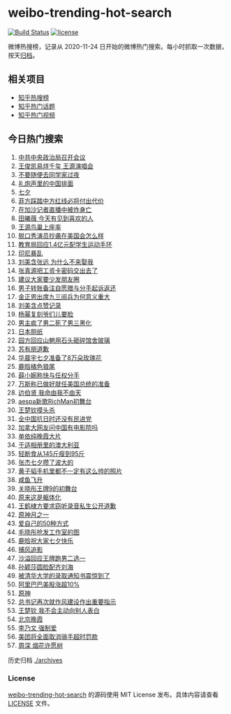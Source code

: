 # weibo-trending-hot-search

[![Build Status](https://github.com/justjavac/weibo-trending-hot-search/workflows/ci/badge.svg?branch=master)](https://github.com/justjavac/weibo-trending-hot-search/actions)
[![license](https://img.shields.io/github/license/justjavac/weibo-trending-hot-search)](https://github.com/justjavac/weibo-trending-hot-search/blob/master/LICENSE)

微博热搜榜，记录从 2020-11-24 日开始的微博热门搜索。每小时抓取一次数据，按天[归档](./archives)。

## 相关项目

- [知乎热搜榜](https://github.com/justjavac/zhihu-trending-top-search)
- [知乎热门话题](https://github.com/justjavac/zhihu-trending-hot-questions)
- [知乎热门视频](https://github.com/justjavac/zhihu-trending-hot-video)

## 今日热门搜索

<!-- BEGIN -->
<!-- 最后更新时间 Sat Aug 30 2025 00:48:27 GMT+0800 (China Standard Time) -->

1. [中共中央政治局召开会议](https://s.weibo.com//weibo?q=%23%E4%B8%AD%E5%85%B1%E4%B8%AD%E5%A4%AE%E6%94%BF%E6%B2%BB%E5%B1%80%E5%8F%AC%E5%BC%80%E4%BC%9A%E8%AE%AE%23&Refer=new_time)
1. [王俊凯易烊千玺 王源演唱会](https://s.weibo.com//weibo?q=%E7%8E%8B%E4%BF%8A%E5%87%AF%E6%98%93%E7%83%8A%E5%8D%83%E7%8E%BA%20%E7%8E%8B%E6%BA%90%E6%BC%94%E5%94%B1%E4%BC%9A&t=31&band_rank=1&Refer=top)
1. [不要随便去同学家过夜](https://s.weibo.com//weibo?q=%23%E4%B8%8D%E8%A6%81%E9%9A%8F%E4%BE%BF%E5%8E%BB%E5%90%8C%E5%AD%A6%E5%AE%B6%E8%BF%87%E5%A4%9C%23&t=31&band_rank=20&Refer=top)
1. [礼炮声里的中国排面](https://s.weibo.com//weibo?q=%23%E7%A4%BC%E7%82%AE%E5%A3%B0%E9%87%8C%E7%9A%84%E4%B8%AD%E5%9B%BD%E6%8E%92%E9%9D%A2%23&t=31&band_rank=3&Refer=top)
1. [七夕](https://s.weibo.com//weibo?q=%E4%B8%83%E5%A4%95&t=31&band_rank=7&Refer=top)
1. [菲方踩踏中方红线必将付出代价](https://s.weibo.com//weibo?q=%23%E8%8F%B2%E6%96%B9%E8%B8%A9%E8%B8%8F%E4%B8%AD%E6%96%B9%E7%BA%A2%E7%BA%BF%E5%BF%85%E5%B0%86%E4%BB%98%E5%87%BA%E4%BB%A3%E4%BB%B7%23&t=31&band_rank=33&Refer=top)
1. [在加沙记者直播中被炸身亡](https://s.weibo.com//weibo?q=%23%E5%9C%A8%E5%8A%A0%E6%B2%99%E8%AE%B0%E8%80%85%E7%9B%B4%E6%92%AD%E4%B8%AD%E8%A2%AB%E7%82%B8%E8%BA%AB%E4%BA%A1%23&t=31&band_rank=6&Refer=top)
1. [田曦薇 今天有见到喜欢的人](https://s.weibo.com//weibo?q=%E7%94%B0%E6%9B%A6%E8%96%87%20%E4%BB%8A%E5%A4%A9%E6%9C%89%E8%A7%81%E5%88%B0%E5%96%9C%E6%AC%A2%E7%9A%84%E4%BA%BA&t=31&band_rank=4&Refer=top)
1. [王源鸟巢上座率](https://s.weibo.com//weibo?q=%23%E7%8E%8B%E6%BA%90%E9%B8%9F%E5%B7%A2%E4%B8%8A%E5%BA%A7%E7%8E%87%23&t=31&band_rank=9&Refer=top)
1. [脱口秀演员抄袭在美国会怎么样](https://s.weibo.com//weibo?q=%E8%84%B1%E5%8F%A3%E7%A7%80%E6%BC%94%E5%91%98%E6%8A%84%E8%A2%AD%E5%9C%A8%E7%BE%8E%E5%9B%BD%E4%BC%9A%E6%80%8E%E4%B9%88%E6%A0%B7&t=31&band_rank=5&Refer=top)
1. [教育局回应1.4亿元配学生运动手环](https://s.weibo.com//weibo?q=%23%E6%95%99%E8%82%B2%E5%B1%80%E5%9B%9E%E5%BA%941.4%E4%BA%BF%E5%85%83%E9%85%8D%E5%AD%A6%E7%94%9F%E8%BF%90%E5%8A%A8%E6%89%8B%E7%8E%AF%23&t=31&band_rank=50&Refer=top)
1. [印尼暴乱](https://s.weibo.com//weibo?q=%E5%8D%B0%E5%B0%BC%E6%9A%B4%E4%B9%B1&t=31&band_rank=11&Refer=top)
1. [刘美含张远 为什么不来娶我](https://s.weibo.com//weibo?q=%E5%88%98%E7%BE%8E%E5%90%AB%E5%BC%A0%E8%BF%9C%20%E4%B8%BA%E4%BB%80%E4%B9%88%E4%B8%8D%E6%9D%A5%E5%A8%B6%E6%88%91&t=31&band_rank=12&Refer=top)
1. [张真源把工资卡密码交出去了](https://s.weibo.com//weibo?q=%E5%BC%A0%E7%9C%9F%E6%BA%90%E6%8A%8A%E5%B7%A5%E8%B5%84%E5%8D%A1%E5%AF%86%E7%A0%81%E4%BA%A4%E5%87%BA%E5%8E%BB%E4%BA%86&t=31&band_rank=15&Refer=top)
1. [建议大家要少发朋友圈](https://s.weibo.com//weibo?q=%E5%BB%BA%E8%AE%AE%E5%A4%A7%E5%AE%B6%E8%A6%81%E5%B0%91%E5%8F%91%E6%9C%8B%E5%8F%8B%E5%9C%88&t=31&band_rank=13&Refer=top)
1. [男子转账备注自愿赠与分手起诉返还](https://s.weibo.com//weibo?q=%23%E7%94%B7%E5%AD%90%E8%BD%AC%E8%B4%A6%E5%A4%87%E6%B3%A8%E8%87%AA%E6%84%BF%E8%B5%A0%E4%B8%8E%E5%88%86%E6%89%8B%E8%B5%B7%E8%AF%89%E8%BF%94%E8%BF%98%23&t=31&band_rank=16&Refer=top)
1. [金正恩出席九三阅兵为何意义重大](https://s.weibo.com//weibo?q=%23%E9%87%91%E6%AD%A3%E6%81%A9%E5%87%BA%E5%B8%AD%E4%B9%9D%E4%B8%89%E9%98%85%E5%85%B5%E4%B8%BA%E4%BD%95%E6%84%8F%E4%B9%89%E9%87%8D%E5%A4%A7%23&t=31&band_rank=8&Refer=top)
1. [刘美含点赞记录](https://s.weibo.com//weibo?q=%23%E5%88%98%E7%BE%8E%E5%90%AB%E7%82%B9%E8%B5%9E%E8%AE%B0%E5%BD%95%23&t=31&band_rank=17&Refer=top)
1. [杨幂复刻爷们儿要脸](https://s.weibo.com//weibo?q=%E6%9D%A8%E5%B9%82%E5%A4%8D%E5%88%BB%E7%88%B7%E4%BB%AC%E5%84%BF%E8%A6%81%E8%84%B8&t=31&band_rank=18&Refer=top)
1. [男主疯了男二死了男三黑化](https://s.weibo.com//weibo?q=%E7%94%B7%E4%B8%BB%E7%96%AF%E4%BA%86%E7%94%B7%E4%BA%8C%E6%AD%BB%E4%BA%86%E7%94%B7%E4%B8%89%E9%BB%91%E5%8C%96&t=31&band_rank=19&Refer=top)
1. [日本厕纸](https://s.weibo.com//weibo?q=%E6%97%A5%E6%9C%AC%E5%8E%95%E7%BA%B8&t=31&band_rank=10&Refer=top)
1. [园方回应山魈用石头砸碎馆舍玻璃](https://s.weibo.com//weibo?q=%23%E5%9B%AD%E6%96%B9%E5%9B%9E%E5%BA%94%E5%B1%B1%E9%AD%88%E7%94%A8%E7%9F%B3%E5%A4%B4%E7%A0%B8%E7%A2%8E%E9%A6%86%E8%88%8D%E7%8E%BB%E7%92%83%23&t=31&band_rank=21&Refer=top)
1. [苏有朋道歉](https://s.weibo.com//weibo?q=%E8%8B%8F%E6%9C%89%E6%9C%8B%E9%81%93%E6%AD%89&t=31&band_rank=21&Refer=top)
1. [华晨宇七夕准备了8万朵玫瑰花](https://s.weibo.com//weibo?q=%E5%8D%8E%E6%99%A8%E5%AE%87%E4%B8%83%E5%A4%95%E5%87%86%E5%A4%87%E4%BA%868%E4%B8%87%E6%9C%B5%E7%8E%AB%E7%91%B0%E8%8A%B1&t=31&band_rank=22&Refer=top)
1. [鹿晗橘色狼尾](https://s.weibo.com//weibo?q=%23%E9%B9%BF%E6%99%97%E6%A9%98%E8%89%B2%E7%8B%BC%E5%B0%BE%23&t=31&band_rank=25&Refer=top)
1. [薛小婉称快与任权分手](https://s.weibo.com//weibo?q=%23%E8%96%9B%E5%B0%8F%E5%A9%89%E7%A7%B0%E5%BF%AB%E4%B8%8E%E4%BB%BB%E6%9D%83%E5%88%86%E6%89%8B%23&t=31&band_rank=39&Refer=top)
1. [万斯称已做好就任美国总统的准备](https://s.weibo.com//weibo?q=%23%E4%B8%87%E6%96%AF%E7%A7%B0%E5%B7%B2%E5%81%9A%E5%A5%BD%E5%B0%B1%E4%BB%BB%E7%BE%8E%E5%9B%BD%E6%80%BB%E7%BB%9F%E7%9A%84%E5%87%86%E5%A4%87%23&t=31&band_rank=26&Refer=top)
1. [边伯贤 我命由我不由天](https://s.weibo.com//weibo?q=%E8%BE%B9%E4%BC%AF%E8%B4%A4%20%E6%88%91%E5%91%BD%E7%94%B1%E6%88%91%E4%B8%8D%E7%94%B1%E5%A4%A9&t=31&band_rank=27&Refer=top)
1. [aespa新歌RichMan初舞台](https://s.weibo.com//weibo?q=%23aespa%E6%96%B0%E6%AD%8CRichMan%E5%88%9D%E8%88%9E%E5%8F%B0%23&t=31&band_rank=29&Refer=top)
1. [王楚钦摸头杀](https://s.weibo.com//weibo?q=%23%E7%8E%8B%E6%A5%9A%E9%92%A6%E6%91%B8%E5%A4%B4%E6%9D%80%23&t=31&band_rank=35&Refer=top)
1. [全中国抗日时还没有民进党](https://s.weibo.com//weibo?q=%23%E5%85%A8%E4%B8%AD%E5%9B%BD%E6%8A%97%E6%97%A5%E6%97%B6%E8%BF%98%E6%B2%A1%E6%9C%89%E6%B0%91%E8%BF%9B%E5%85%9A%23&t=31&band_rank=14&Refer=top)
1. [加拿大网友问中国有电影院吗](https://s.weibo.com//weibo?q=%E5%8A%A0%E6%8B%BF%E5%A4%A7%E7%BD%91%E5%8F%8B%E9%97%AE%E4%B8%AD%E5%9B%BD%E6%9C%89%E7%94%B5%E5%BD%B1%E9%99%A2%E5%90%97&t=31&band_rank=31&Refer=top)
1. [单依纯晚霞大片](https://s.weibo.com//weibo?q=%E5%8D%95%E4%BE%9D%E7%BA%AF%E6%99%9A%E9%9C%9E%E5%A4%A7%E7%89%87&t=31&band_rank=41&Refer=top)
1. [于适相册里的澳大利亚](https://s.weibo.com//weibo?q=%E4%BA%8E%E9%80%82%E7%9B%B8%E5%86%8C%E9%87%8C%E7%9A%84%E6%BE%B3%E5%A4%A7%E5%88%A9%E4%BA%9A&t=31&band_rank=44&Refer=top)
1. [轻断食从145斤瘦到95斤](https://s.weibo.com//weibo?q=%E8%BD%BB%E6%96%AD%E9%A3%9F%E4%BB%8E145%E6%96%A4%E7%98%A6%E5%88%B095%E6%96%A4&t=31&band_rank=38&Refer=top)
1. [张杰七夕攒了波大的](https://s.weibo.com//weibo?q=%23%E5%BC%A0%E6%9D%B0%E4%B8%83%E5%A4%95%E6%94%92%E4%BA%86%E6%B3%A2%E5%A4%A7%E7%9A%84%23&t=31&band_rank=37&Refer=top)
1. [黄子韬手机里都不一定有这么帅的照片](https://s.weibo.com//weibo?q=%E9%BB%84%E5%AD%90%E9%9F%AC%E6%89%8B%E6%9C%BA%E9%87%8C%E9%83%BD%E4%B8%8D%E4%B8%80%E5%AE%9A%E6%9C%89%E8%BF%99%E4%B9%88%E5%B8%85%E7%9A%84%E7%85%A7%E7%89%87&t=31&band_rank=30&Refer=top)
1. [咸鱼飞升](https://s.weibo.com//weibo?q=%E5%92%B8%E9%B1%BC%E9%A3%9E%E5%8D%87&t=31&band_rank=32&Refer=top)
1. [关晓彤王牌9的初舞台](https://s.weibo.com//weibo?q=%E5%85%B3%E6%99%93%E5%BD%A4%E7%8E%8B%E7%89%8C9%E7%9A%84%E5%88%9D%E8%88%9E%E5%8F%B0&t=31&band_rank=40&Refer=top)
1. [原来这是躯体化](https://s.weibo.com//weibo?q=%E5%8E%9F%E6%9D%A5%E8%BF%99%E6%98%AF%E8%BA%AF%E4%BD%93%E5%8C%96&t=31&band_rank=36&Refer=top)
1. [王鹤棣方要求窃听录音私生公开道歉](https://s.weibo.com//weibo?q=%23%E7%8E%8B%E9%B9%A4%E6%A3%A3%E6%96%B9%E8%A6%81%E6%B1%82%E7%AA%83%E5%90%AC%E5%BD%95%E9%9F%B3%E7%A7%81%E7%94%9F%E5%85%AC%E5%BC%80%E9%81%93%E6%AD%89%23&t=31&band_rank=43&Refer=top)
1. [原神月之一](https://s.weibo.com//weibo?q=%23%E5%8E%9F%E7%A5%9E%E6%9C%88%E4%B9%8B%E4%B8%80%23&t=31&band_rank=46&Refer=top)
1. [爱自己的50种方式](https://s.weibo.com//weibo?q=%23%E7%88%B1%E8%87%AA%E5%B7%B1%E7%9A%8450%E7%A7%8D%E6%96%B9%E5%BC%8F%23&t=31&band_rank=45&Refer=top)
1. [毛晓彤抢发工作室的图](https://s.weibo.com//weibo?q=%E6%AF%9B%E6%99%93%E5%BD%A4%E6%8A%A2%E5%8F%91%E5%B7%A5%E4%BD%9C%E5%AE%A4%E7%9A%84%E5%9B%BE&t=31&band_rank=24&Refer=top)
1. [鹿晗祝大家七夕快乐](https://s.weibo.com//weibo?q=%23%E9%B9%BF%E6%99%97%E7%A5%9D%E5%A4%A7%E5%AE%B6%E4%B8%83%E5%A4%95%E5%BF%AB%E4%B9%90%23&t=31&band_rank=34&Refer=top)
1. [捕风追影](https://s.weibo.com//weibo?q=%E6%8D%95%E9%A3%8E%E8%BF%BD%E5%BD%B1&t=31&band_rank=47&Refer=top)
1. [沙溢回应王牌跑男二选一](https://s.weibo.com//weibo?q=%E6%B2%99%E6%BA%A2%E5%9B%9E%E5%BA%94%E7%8E%8B%E7%89%8C%E8%B7%91%E7%94%B7%E4%BA%8C%E9%80%89%E4%B8%80&t=31&band_rank=23&Refer=top)
1. [孙颖莎圆脸配齐刘海](https://s.weibo.com//weibo?q=%E5%AD%99%E9%A2%96%E8%8E%8E%E5%9C%86%E8%84%B8%E9%85%8D%E9%BD%90%E5%88%98%E6%B5%B7&t=31&band_rank=46&Refer=top)
1. [被清华大学的录取通知书震惊到了](https://s.weibo.com//weibo?q=%E8%A2%AB%E6%B8%85%E5%8D%8E%E5%A4%A7%E5%AD%A6%E7%9A%84%E5%BD%95%E5%8F%96%E9%80%9A%E7%9F%A5%E4%B9%A6%E9%9C%87%E6%83%8A%E5%88%B0%E4%BA%86&t=31&band_rank=28&Refer=top)
1. [阿里巴巴美股涨超10%](https://s.weibo.com//weibo?q=%23%E9%98%BF%E9%87%8C%E5%B7%B4%E5%B7%B4%E7%BE%8E%E8%82%A1%E6%B6%A8%E8%B6%8510%25%23&t=31&band_rank=48&Refer=top)
1. [原神](https://s.weibo.com//weibo?q=%E5%8E%9F%E7%A5%9E&t=31&band_rank=50&Refer=top)
1. [总书记再次就作风建设作出重要指示](https://s.weibo.com//weibo?q=%23%E6%80%BB%E4%B9%A6%E8%AE%B0%E5%86%8D%E6%AC%A1%E5%B0%B1%E4%BD%9C%E9%A3%8E%E5%BB%BA%E8%AE%BE%E4%BD%9C%E5%87%BA%E9%87%8D%E8%A6%81%E6%8C%87%E7%A4%BA%23&Refer=new_time)
1. [王楚钦 我不会主动向别人表白](https://s.weibo.com//weibo?q=%E7%8E%8B%E6%A5%9A%E9%92%A6%20%E6%88%91%E4%B8%8D%E4%BC%9A%E4%B8%BB%E5%8A%A8%E5%90%91%E5%88%AB%E4%BA%BA%E8%A1%A8%E7%99%BD&t=31&band_rank=2&Refer=top)
1. [北京晚霞](https://s.weibo.com//weibo?q=%23%E5%8C%97%E4%BA%AC%E6%99%9A%E9%9C%9E%23&t=31&band_rank=45&Refer=top)
1. [李乃文 强制爱](https://s.weibo.com//weibo?q=%E6%9D%8E%E4%B9%83%E6%96%87%20%E5%BC%BA%E5%88%B6%E7%88%B1&t=31&band_rank=42&Refer=top)
1. [美团将全面取消骑手超时罚款](https://s.weibo.com//weibo?q=%23%E7%BE%8E%E5%9B%A2%E5%B0%86%E5%85%A8%E9%9D%A2%E5%8F%96%E6%B6%88%E9%AA%91%E6%89%8B%E8%B6%85%E6%97%B6%E7%BD%9A%E6%AC%BE%23&t=31&band_rank=48&Refer=top)
1. [周深 烟花许愿树](https://s.weibo.com//weibo?q=%E5%91%A8%E6%B7%B1%20%E7%83%9F%E8%8A%B1%E8%AE%B8%E6%84%BF%E6%A0%91&t=31&band_rank=49&Refer=top)

<!-- END -->

历史归档 [./archives](./archives)

### License

[weibo-trending-hot-search](https://github.com/justjavac/weibo-trending-hot-search) 的源码使用 MIT License
发布。具体内容请查看 [LICENSE](./LICENSE) 文件。
